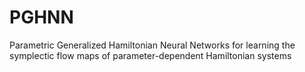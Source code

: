 # PGHNN
Parametric Generalized Hamiltonian Neural Networks for learning the symplectic flow maps of parameter-dependent Hamiltonian systems
